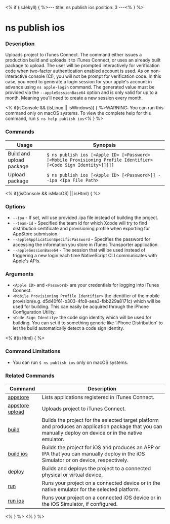 <% if (isJekyll) { %>---
title: ns publish ios
position: 3
---<% } %>

# ns publish ios

### Description

Uploads project to iTunes Connect. The command either issues a production build and uploads it to iTunes Connect, or uses an already built package to upload.
The user will be prompted interactively for verification code when two-factor authentication enabled account is used. As on non-interactive console (CI), you will not be prompt for verification code. In this case, you need to generate a login session for your apple's account in advance using `ns apple-login` command. The generated value must be provided via the `--appleSessionBase64` option and is only valid for up to a month. Meaning you'll need to create a new session every month.

<% if(isConsole && (isLinux || isWindows)) { %>WARNING: You can run this command only on macOS systems. To view the complete help for this command, run `$ ns help publish ios`<% } %>

### Commands

Usage | Synopsis
---|---
Build and upload package | `$ ns publish ios [<Apple ID> [<Password> [<Mobile Provisioning Profile Identifier> [<Code Sign Identity>]]]]]`
Upload package | `$ ns publish ios [<Apple ID> [<Password>]] --ipa <Ipa File Path>`

<% if((isConsole && isMacOS) || isHtml) { %>

### Options

* `--ipa` - If set, will use provided .ipa file instead of building the project.
* `--team-id` - Specified the team id for which Xcode will try to find distribution certificate and provisioning profile when exporting for AppStore submission.
* `--appleApplicationSpecificPassword` - Specifies the password for accessing the information you store in iTunes Transporter application.
* `--appleSessionBase64` - The session that will be used instead of triggering a new login each time NativeScript CLI communicates with Apple's APIs.
 
### Arguments

* `<Apple ID>` and `<Password>` are your credentials for logging into iTunes Connect.
* `<Mobile Provisioning Profile Identifier>` the identifier of the mobile provision(e.g. d5d40f61-b303-4fc8-aea3-fbb229a8171c) which will be used for building. This can easily be acquired through the iPhone Configuration Utility.
* `<Code Sign Identity>` the code sign identity which will be used for building. You can set it to something generic like 'iPhone Distribution' to let the build automatically detect a code sign identity.

<% if(isHtml) { %>

### Command Limitations

* You can run `$ ns publish ios` only on macOS systems.

### Related Commands

Command | Description
----------|----------
[appstore](appstore.html) | Lists applications registered in iTunes Connect.
[appstore upload](appstore-upload.html) | Uploads project to iTunes Connect.
[build](../project/testing/build.html) | Builds the project for the selected target platform and produces an application package that you can manually deploy on device or in the native emulator.
[build ios](../project/testing/build-ios.html) | Builds the project for iOS and produces an APP or IPA that you can manually deploy in the iOS Simulator or on device, respectively.
[deploy](../project/testing/deploy.html) | Builds and deploys the project to a connected physical or virtual device.
[run](../project/testing/run.html) | Runs your project on a connected device or in the native emulator for the selected platform.
[run ios](../project/testing/run-ios.html) | Runs your project on a connected iOS device or in the iOS Simulator, if configured.
<% } %>
<% } %>